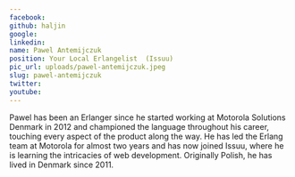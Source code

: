 ```yaml
---
facebook: 
github: haljin
google: 
linkedin: 
name: Pawel Antemijczuk
position: Your Local Erlangelist  (Issuu)
pic_url: uploads/pawel-antemijczuk.jpeg
slug: pawel-antemijczuk
twitter: 
youtube: 
---
```

<p>Pawel has been an Erlanger since he started working at Motorola Solutions Denmark in 2012 and championed the language throughout his career, touching every aspect of the product along the way. He has led the Erlang team at Motorola for almost two years and has now joined Issuu, where he is learning the intricacies of web development. Originally Polish, he has lived in Denmark since 2011.</p>
